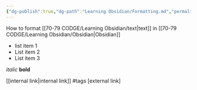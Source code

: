 ```yaml
---
{"dg-publish":true,"dg-path":"Learning Obsidian/Formatting.md","permalink":"/learning-obsidian/formatting/","created":"","updated":""}
---
```


How to format [[70-79 CODGE/Learning Obsidian/text\|text]] in [[70-79 CODGE/Learning Obsidian/Obsidian\|Obsidian]]

- list item 1
- List item 2
- List item 3

*italic*
**bold**


[[internal link\|internal link]]
#tags
[external link]
